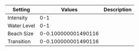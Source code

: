 |Setting|Values|Description|
|-------|------|-----------|
|Intensity|0-1||
|Water Level|0-1||
|Beach Size|0-0.100000001490116||
|Transition|0-0.100000001490116||
